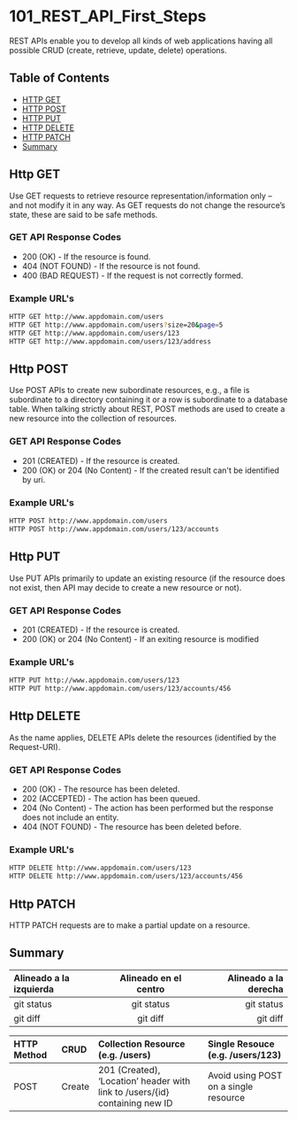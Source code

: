 # 101_REST_API_First_Steps
REST APIs enable you to develop all kinds of web applications having all possible CRUD (create, retrieve, update, delete) operations.

## Table of Contents
* [HTTP GET](#http-get)
* [HTTP POST](#http-post)
* [HTTP PUT](#http-put)
* [HTTP DELETE](#http-delete)
* [HTTP PATCH](#http-patch)
* [Summary](#summary)

## Http GET
Use GET requests to retrieve resource representation/information only – and not modify it in any way. As GET requests do not change the resource’s state, these are said to be safe methods.

### GET API Response Codes
* 200 (OK) - If the resource is found.
* 404 (NOT FOUND) - If the resource is not found.
* 400 (BAD REQUEST) - If the request is not correctly formed.

### Example URL's
```sh 
HTTP GET http://www.appdomain.com/users
HTTP GET http://www.appdomain.com/users?size=20&page=5
HTTP GET http://www.appdomain.com/users/123
HTTP GET http://www.appdomain.com/users/123/address
```

## Http POST
Use POST APIs to create new subordinate resources, e.g., a file is subordinate to a directory containing it or a row is subordinate to a database table. When talking strictly about REST, POST methods are used to create a new resource into the collection of resources.

### GET API Response Codes
* 201 (CREATED) - If the resource is created.
* 200 (OK) or 204 (No Content) - If the created result can't be identified by uri.

### Example URL's
```sh 
HTTP POST http://www.appdomain.com/users
HTTP POST http://www.appdomain.com/users/123/accounts
```

## Http PUT
Use PUT APIs primarily to update an existing resource (if the resource does not exist, then API may decide to create a new resource or not).

### GET API Response Codes
* 201 (CREATED) - If the resource is created.
* 200 (OK) or 204 (No Content) - If an exiting resource is modified

### Example URL's
```sh 
HTTP PUT http://www.appdomain.com/users/123
HTTP PUT http://www.appdomain.com/users/123/accounts/456
```

## Http DELETE
As the name applies, DELETE APIs delete the resources (identified by the Request-URI).

### GET API Response Codes
* 200 (OK) - The resource has been deleted.
* 202 (ACCEPTED) - The action has been queued.
* 204 (No Content) - The action has been performed but the response does not include an entity.
* 404 (NOT FOUND) - The resource has been deleted before.

### Example URL's
```sh 
HTTP DELETE http://www.appdomain.com/users/123
HTTP DELETE http://www.appdomain.com/users/123/accounts/456
```

## Http PATCH
HTTP PATCH requests are to make a partial update on a resource.

## Summary
| Alineado a la izquierda | Alineado en el centro | Alineado a la derecha |
| :---         |     :---:      |          ---: |
| git status   | git status     | git status    |
| git diff     | git diff       | git diff      |

| HTTP Method | CRUD | Collection Resource (e.g. /users) | Single Resouce (e.g. /users/123)| 
| :--- | :--- | :--- | :--- |
| POST | Create | 201 (Created), ‘Location’ header with link to /users/{id} containing new ID | Avoid using POST on a single resource| 
